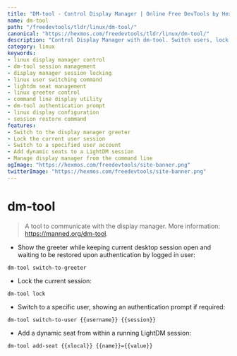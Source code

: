 ```yaml
---
title: "DM-tool - Control Display Manager | Online Free DevTools by Hexmos"
name: dm-tool
path: "/freedevtools/tldr/linux/dm-tool/"
canonical: "https://hexmos.com/freedevtools/tldr/linux/dm-tool/"
description: "Control Display Manager with dm-tool. Switch users, lock sessions and manage seats. Free online tool, no registration required."
category: linux
keywords:
- linux display manager control
- dm-tool session management
- display manager session locking
- linux user switching command
- lightdm seat management
- linux greeter control
- command line display utility
- dm-tool authentication prompt
- linux display configuration
- session restore command
features:
- Switch to the display manager greeter
- Lock the current user session
- Switch to a specified user account
- Add dynamic seats to a LightDM session
- Manage display manager from the command line
ogImage: "https://hexmos.com/freedevtools/site-banner.png"
twitterImage: "https://hexmos.com/freedevtools/site-banner.png"
---
```


# dm-tool

> A tool to communicate with the display manager.
> More information: <https://manned.org/dm-tool>.

- Show the greeter while keeping current desktop session open and waiting to be restored upon authentication by logged in user:

`dm-tool switch-to-greeter`

- Lock the current session:

`dm-tool lock`

- Switch to a specific user, showing an authentication prompt if required:

`dm-tool switch-to-user {{username}} {{session}}`

- Add a dynamic seat from within a running LightDM session:

`dm-tool add-seat {{xlocal}} {{name}}={{value}}`
